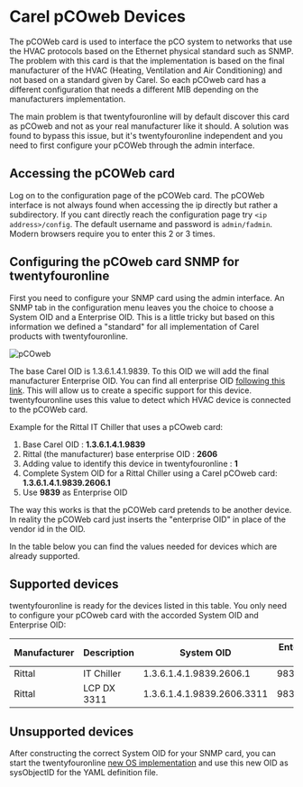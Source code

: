 # Carel pCOweb Devices

The pCOWeb card is used to interface the pCO system to networks that
use the HVAC protocols based on the Ethernet physical standard such
as SNMP. The problem with this card is that the implementation is
based on the final manufacturer of the HVAC (Heating, Ventilation and
Air Conditioning) and not based on a standard given by Carel. So each
pCOweb card has a different configuration that needs a different MIB
depending on the manufacturers implementation.

The main problem is that twentyfouronline will by default discover this card as pCOweb
and not as your real manufacturer like it should. A solution was found
to bypass this issue, but it's twentyfouronline independent and you need to
first configure your pCOWeb through the admin interface.

## Accessing the pCOWeb card

Log on to the configuration page of the pCOWeb card. The pCOWeb interface is not always found when accessing the ip directly but rather a subdirectory. If you cant directly reach the configuration page try `<ip address>/config`. The default username and password is `admin/fadmin`. Modern browsers require you to enter this 2 or 3 times.

## Configuring the pCOweb card SNMP for twentyfouronline

First you need to configure your SNMP card using the admin
interface. An SNMP tab in the configuration menu leaves you the choice
to choose a System OID and a Enterprise OID. This is a little tricky but based on this
information we defined a "standard" for all implementation of Carel
products with twentyfouronline.

![pCOweb](../../img/carelpcowebsystemoid.png)

The base Carel OID is 1.3.6.1.4.1.9839. To this OID we will add the
final manufacturer Enterprise OID. You can find all enterprise OID
[following this
link](https://www.iana.org/assignments/enterprise-numbers/enterprise-numbers). This
will allow us to create a specific support for this device. twentyfouronline uses this value to detect which HVAC device is connected to the pCOWeb card.

Example for the Rittal IT Chiller that uses a pCOweb card:

1. Base Carel OID : **1.3.6.1.4.1.9839**
1. Rittal (the manufacturer) base enterprise OID : **2606**
1. Adding value to identify this device in twentyfouronline : **1**
1. Complete System OID for a Rittal Chiller using a Carel pCOweb card: **1.3.6.1.4.1.9839.2606.1**
1. Use **9839** as Enterprise OID

The way this works is that the pCOWeb card pretends to be another device. In reality the pCOWeb card just inserts the "enterprise OID" in place of the vendor id in the OID.

In the table below you can find the values needed for devices which are already supported.

## Supported devices

twentyfouronline is ready for the devices listed in this table. You only need
to configure your pCOweb card with the accorded System OID and Enterprise OID:

| Manufacturer  | Description   | System OID                    | Enterprise OID    |
|-------------- |-------------  |----------------------------   |----------------   |
| Rittal        | IT Chiller    | 1.3.6.1.4.1.9839.2606.1       | 9839              |
| Rittal        | LCP DX 3311   | 1.3.6.1.4.1.9839.2606.3311    | 9839.2606         |

## Unsupported devices
After constructing the correct System OID for your SNMP card, you can
start the twentyfouronline [new OS implementation](../../Developing/Support-New-OS.md)
and use this new OID as sysObjectID for the YAML definition file.




